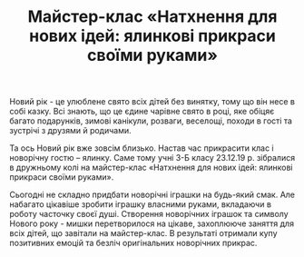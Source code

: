 ﻿---
title: "Майстер-клас «Натхнення для нових ідей: ялинкові прикраси своїми руками»"
---

Новий рік - це улюблене свято всіх дітей без винятку, тому що він несе в собі казку. Всі знають, що це єдине чарівне свято в році, яке обіцяє багато подарунків, зимові канікули, розваги, веселощі, походи в гості та зустрічі з друзями й родичами.

Та ось Новий рік вже зовсім близько. Настав час прикрасити клас і новорічну гостю – ялинку. Саме тому учні 3-Б класу 23.12.19 р. зібралися в дружньому колі на майстер-клас «Натхнення для нових ідей: ялинкові прикраси своїми руками».

Сьогодні не складно придбати новорічні іграшки на будь-який смак. Але набагато цікавіше зробити іграшку власними руками, вкладаючи в роботу часточку своєї душі. Створення новорічних іграшок та символу Нового року - мишки перетворилося на цікаве, захоплююче заняття для всіх дітей, що завітали на майстер-клас. В результаті отримали купу позитивних емоцій та безліч оригінальних новорічних прикрас.

<slideshow></slideshow>

